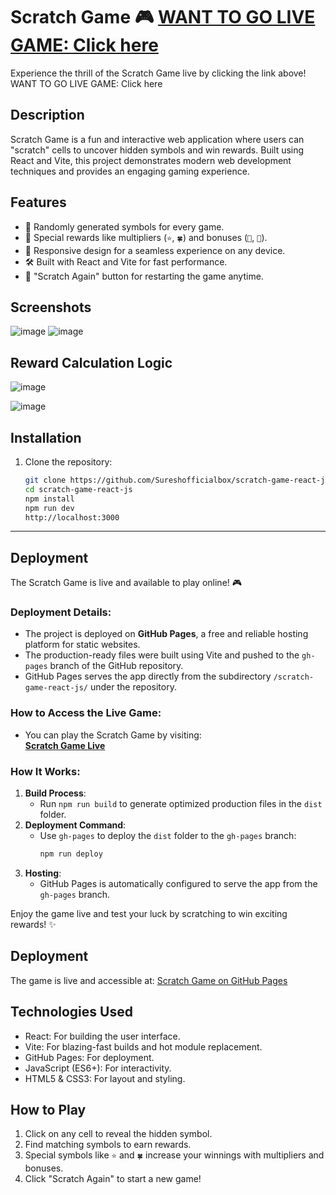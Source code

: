 
# Scratch Game 🎮 **[WANT TO GO LIVE GAME: Click here](https://Sureshofficialbox.github.io/scratch-game-react-js/)**

Experience the thrill of the Scratch Game live by clicking the link above!
WANT TO GO LIVE GAME: Click here

## Description
Scratch Game is a fun and interactive web application where users can "scratch" cells to uncover hidden symbols and win rewards. Built using React and Vite, this project demonstrates modern web development techniques and provides an engaging gaming experience.

## Features
- 🎲 Randomly generated symbols for every game.
- 🌟 Special rewards like multipliers (`⭐`, `🍀`) and bonuses (`💎`, `🌈`).
- 🧩 Responsive design for a seamless experience on any device.
- 🛠 Built with React and Vite for fast performance.
- 🔁 "Scratch Again" button for restarting the game anytime.

## Screenshots
![image](https://github.com/user-attachments/assets/09143585-9040-48d7-9376-0b9767a8040f)
![image](https://github.com/user-attachments/assets/16ba150b-d0c3-47c5-a7b0-c45338ac5dd7)

## Reward Calculation Logic

![image](https://github.com/user-attachments/assets/0fad0037-0fa0-439e-86b9-231ac9a484b9)

![image](https://github.com/user-attachments/assets/bbaa6d1d-872f-4ea5-8ba5-5a00a729e6f8)




## Installation

1. Clone the repository:
   ```bash
   git clone https://github.com/Sureshofficialbox/scratch-game-react-js.git
   cd scratch-game-react-js
   npm install
   npm run dev
   http://localhost:3000

---

## Deployment

The Scratch Game is live and available to play online! 🎮

### Deployment Details:
- The project is deployed on **GitHub Pages**, a free and reliable hosting platform for static websites.
- The production-ready files were built using Vite and pushed to the `gh-pages` branch of the GitHub repository.
- GitHub Pages serves the app directly from the subdirectory `/scratch-game-react-js/` under the repository.

### How to Access the Live Game:
- You can play the Scratch Game by visiting:  
  **[Scratch Game Live](https://Sureshofficialbox.github.io/scratch-game-react-js)**

### How It Works:
1. **Build Process**:
   - Run `npm run build` to generate optimized production files in the `dist` folder.
2. **Deployment Command**:
   - Use `gh-pages` to deploy the `dist` folder to the `gh-pages` branch:
     ```bash
     npm run deploy
     ```
3. **Hosting**:
   - GitHub Pages is automatically configured to serve the app from the `gh-pages` branch.

Enjoy the game live and test your luck by scratching to win exciting rewards! ✨


## Deployment
The game is live and accessible at:
[Scratch Game on GitHub Pages](https://Sureshofficialbox.github.io/scratch-game-react-js/)

## Technologies Used
- React: For building the user interface.
- Vite: For blazing-fast builds and hot module replacement.
- GitHub Pages: For deployment.
- JavaScript (ES6+): For interactivity.
- HTML5 & CSS3: For layout and styling.

## How to Play
1. Click on any cell to reveal the hidden symbol.
2. Find matching symbols to earn rewards.
3. Special symbols like `⭐` and `🍀` increase your winnings with multipliers and bonuses.
4. Click "Scratch Again" to start a new game!







